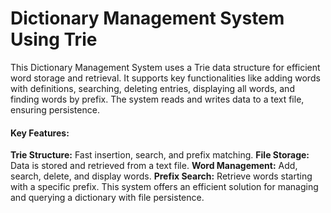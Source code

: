 # **Dictionary Management System Using Trie**

This Dictionary Management System uses a Trie data structure for efficient word storage and retrieval. 
It supports key functionalities like adding words with definitions, searching, deleting entries, displaying all words, and finding words by prefix.
The system reads and writes data to a text file, ensuring persistence.

#### **Key Features:**

**Trie Structure:** Fast insertion, search, and prefix matching.
**File Storage:** Data is stored and retrieved from a text file.
**Word Management:** Add, search, delete, and display words.
**Prefix Search:** Retrieve words starting with a specific prefix.
This system offers an efficient solution for managing and querying a dictionary with file persistence.
